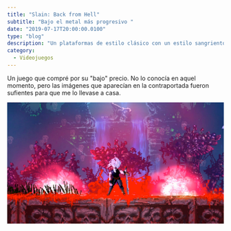 ```yaml
---
title: "Slain: Back from Hell"
subtitle: "Bajo el metal más progresivo "
date: "2019-07-17T20:00:00.0100"
type: "blog"
description: "Un plataformas de estilo clásico con un estilo sangriento"
category:
  - Videojuegos
---
```


Un juego que compré por su "bajo" precio. No lo conocía en aquel momento, pero las imágenes que aparecían en la contraportada fueron sufientes para que me lo llevase a casa.

![Imagen del videojuego](/../../content/images/posts/slain-back-from-hell.jpg)
